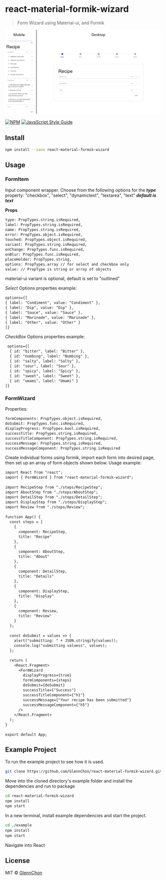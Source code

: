 # react-material-formik-wizard

> Form Wizard using Material-ui, and Formik

![Mobile & Desktop Sample Image](images/example.png)

[![NPM](https://img.shields.io/npm/v/react-material-formik-wizard.svg)](https://www.npmjs.com/package/react-material-formik-wizard) [![JavaScript Style Guide](https://img.shields.io/badge/code_style-standard-brightgreen.svg)](https://standardjs.com)

## Install

```bash
npm install --save react-material-formik-wizard
```

## Usage

### FormItem

Input component wrapper.
Choose from the following options for the **_type_** property:
"checkbox", "select", "dynamictext", "textarea", "text" **_default is text_**

**Props**

```
type: PropTypes.string.isRequired,
label: PropTypes.string.isRequired,
name: PropTypes.string.isRequired,
error: PropTypes.object.isRequired,
touched: PropTypes.object.isRequired,
variant: PropTypes.string.isRequired,
onChange: PropTypes.func.isRequired,
onBlur: PropTypes.func.isRequired,
placeHolder: PropTypes.string,
options: PropTypes.array // for select and checkbox only
value: // PropType is string or array of objects
```

material-ui variant is optional, default is set to "outlined"

_Select_
Options properties example:

```
options={[
{ label: "Condiment", value: "Condiment" },
{ label: "Dip", value: "Dip" },
{ label: "Sauce", value: "Sauce" },
{ label: "Marinade", value: "Marinade" },
{ label: "Other", value: "Other" }
]}
```

_CheckBox_
Options properties example:

```
 options={[
  { id: "bitter", label: "Bitter" },
  { id: "numbing", label: "Numbing" },
  { id: "salty", label: "Salty" },
  { id: "sour", label: "Sour" },
  { id: "spicy", label: "Spicy" },
  { id: "sweet", label: "Sweet" },
  { id: "umami", label: "Umami" }
]}
```

### FormWizard

Properties:

```
formComponents: PropTypes.object.isRequired,
doSubmit: PropTypes.func.isRequired,
displayProgress: PropTypes.bool.isRequired,
successTitle: PropTypes.string.isRequired,
successTitleComponent: PropTypes.string.isRequired,
successMessage: PropTypes.string.isRequired,
successMessageComponent: PropTypes.string.isRequired
```

Create individual forms using formik, import each form into desired page, then set up an array of form objects shown below.
Usage example:

```
import React from "react";
import { FormWizard } from "react-material-formik-wizard";

import RecipeStep from "./steps/RecipeStep";
import AboutStep from "./steps/AboutStep";
import DetailStep from "./steps/DetailStep";
import DisplayStep from "./steps/DisplayStep";
import Review from "./steps/Review";

function App() {
  const steps = [
    {
      component: RecipeStep,
      title: "Recipe"
    },
    {
      component: AboutStep,
      title: "About"
    },
    {
      component: DetailStep,
      title: "Details"
    },
    {
      component: DisplayStep,
      title: "Display"
    },
    {
      component: Review,
      title: "Review"
    }
  ];

  const doSubmit = values => {
    alert("submitting: " + JSON.stringify(values));
    console.log("submitting valuess", values);
  };

  return (
    <React.Fragment>
      <FormWizard
        displayProgress={true}
        formComponents={steps}
        doSubmit={doSubmit}
        successTitle={"Success"}
        successTitleComponent={"h1"}
        successMessage={"Your recipe has been submitted"}
        successMessageComponent={"h5"}
      />
    </React.Fragment>
  );
}

export default App;

```

## Example Project

To run the example project to see how it is used.

```bash
git clone https://github.com/GlennChon/react-material-formik-wizard.git
```

Move into the cloned directory's example folder and install the dependencies and run to package

```bash
cd react-material-formik-wizard
npm install
npm start
```

In a new terminal, install example dependencies and start the project.

```bash
cd ./example
npm install
npm start
```

Navigate into React

## License

MIT © [GlennChon](https://github.com/GlennChon)
